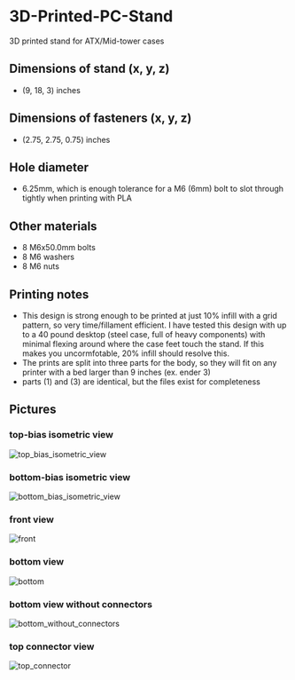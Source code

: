 # 3D-Printed-PC-Stand
3D printed stand for ATX/Mid-tower cases

## Dimensions of stand (x, y, z)
- (9, 18, 3) inches

## Dimensions of fasteners (x, y, z)
- (2.75, 2.75, 0.75) inches

## Hole diameter
- 6.25mm, which is enough tolerance for a M6 (6mm) bolt to slot through tightly when printing with PLA

## Other materials
- 8 M6x50.0mm bolts
- 8 M6 washers
- 8 M6 nuts

## Printing notes
- This design is strong enough to be printed at just 10% infill with a grid pattern, so very time/fillament efficient. I have tested this design with up to a 40 pound desktop (steel case, full of heavy components) with minimal flexing around where the case feet touch the stand. If this makes you uncormfotable, 20% infill should resolve this.
- The prints are split into three parts for the body, so they will fit on any printer with a bed larger than 9 inches (ex. ender 3)
- parts (1) and (3) are identical, but the files exist for completeness

## Pictures
### top-bias isometric view
![top_bias_isometric_view](https://github.com/ColeSwinford/3D-Printed-PC-Stand/assets/19520329/f32b2473-6da2-4ff1-85fa-1abc1d32bcb7)

### bottom-bias isometric view
![bottom_bias_isometric_view](https://github.com/ColeSwinford/3D-Printed-PC-Stand/assets/19520329/64f11afa-958d-4a6d-ba54-f1dcc3470135)

### front view
![front](https://github.com/ColeSwinford/3D-Printed-PC-Stand/assets/19520329/09590406-7d89-42ee-a00d-f0095b5059cb)

### bottom view
![bottom](https://github.com/ColeSwinford/3D-Printed-PC-Stand/assets/19520329/1c08ace3-3f39-443a-95a4-3c3ffbdbfaa8)

### bottom view without connectors
![bottom_without_connectors](https://github.com/ColeSwinford/3D-Printed-PC-Stand/assets/19520329/aa178c35-cda2-49f7-afb6-85f3ea3fa694)

### top connector view
![top_connector](https://github.com/ColeSwinford/3D-Printed-PC-Stand/assets/19520329/0fc385a4-bc37-4a88-9d31-61f31e55eab2)

